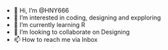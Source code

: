 - 👋 Hi, I’m @HNY666
- 👀 I’m interested in coding, designing and expploring
- 🌱 I’m currently learning R
- 💞️ I’m looking to collaborate on Designing
- 📫 How to reach me via Inbox

<!---
HNY666/HNY666 is a ✨ special ✨ repository because its `README.md` (this file) appears on your GitHub profile.
You can click the Preview link to take a look at your changes.
--->
